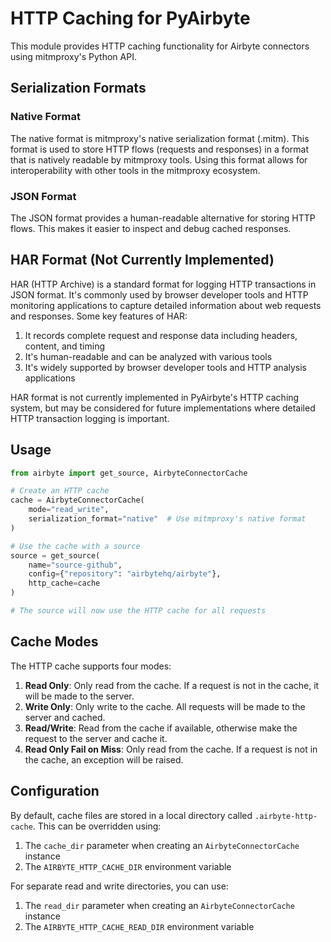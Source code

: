 # HTTP Caching for PyAirbyte

This module provides HTTP caching functionality for Airbyte connectors using mitmproxy's Python API.

## Serialization Formats

### Native Format

The native format is mitmproxy's native serialization format (.mitm). This format is used to store HTTP 
flows (requests and responses) in a format that is natively readable by mitmproxy tools. 
Using this format allows for interoperability with other tools in the mitmproxy ecosystem.

### JSON Format

The JSON format provides a human-readable alternative for storing HTTP flows. This makes it easier
to inspect and debug cached responses.

## HAR Format (Not Currently Implemented)

HAR (HTTP Archive) is a standard format for logging HTTP transactions in JSON format.
It's commonly used by browser developer tools and HTTP monitoring applications to capture
detailed information about web requests and responses. Some key features of HAR:

1. It records complete request and response data including headers, content, and timing
2. It's human-readable and can be analyzed with various tools
3. It's widely supported by browser developer tools and HTTP analysis applications

HAR format is not currently implemented in PyAirbyte's HTTP caching system, but may be considered
for future implementations where detailed HTTP transaction logging is important.

## Usage

```python
from airbyte import get_source, AirbyteConnectorCache

# Create an HTTP cache
cache = AirbyteConnectorCache(
    mode="read_write",
    serialization_format="native"  # Use mitmproxy's native format
)

# Use the cache with a source
source = get_source(
    name="source-github",
    config={"repository": "airbytehq/airbyte"},
    http_cache=cache
)

# The source will now use the HTTP cache for all requests
```

## Cache Modes

The HTTP cache supports four modes:

1. **Read Only**: Only read from the cache. If a request is not in the cache, it will be made to the server.
2. **Write Only**: Only write to the cache. All requests will be made to the server and cached.
3. **Read/Write**: Read from the cache if available, otherwise make the request to the server and cache it.
4. **Read Only Fail on Miss**: Only read from the cache. If a request is not in the cache, an exception will be raised.

## Configuration

By default, cache files are stored in a local directory called `.airbyte-http-cache`. This can be overridden using:

1. The `cache_dir` parameter when creating an `AirbyteConnectorCache` instance
2. The `AIRBYTE_HTTP_CACHE_DIR` environment variable

For separate read and write directories, you can use:

1. The `read_dir` parameter when creating an `AirbyteConnectorCache` instance
2. The `AIRBYTE_HTTP_CACHE_READ_DIR` environment variable
